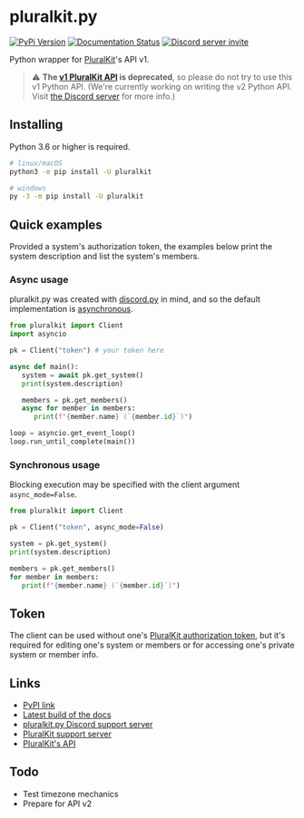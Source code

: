 # pluralkit.py

[![PyPi Version](https://img.shields.io/pypi/v/pluralkit.svg)](https://pypi.python.org/pypi/pluralkit/)
[![Documentation Status](https://readthedocs.org/projects/pluralkit/badge/?version=latest)](https://pluralkit.readthedocs.io/en/latest/?badge=latest)
[![Discord server invite](https://discord.com/api/guilds/858455002107871233/embed.png)](https://discord.gg/secvguatbC)

Python wrapper for [PluralKit](https://pluralkit.me/)'s API v1.

> :warning: **The [v1 PluralKit API](https://pluralkit.me/api/changelog/) is deprecated**, so please do not try to use this v1 Python API. (We're currently working on writing the v2 Python API. Visit [the Discord server](https://discord.gg/secvguatbC) for more info.)

## Installing

Python 3.6 or higher is required.

```bash
# linux/macOS
python3 -m pip install -U pluralkit

# windows
py -3 -m pip install -U pluralkit
```

## Quick examples

Provided a system's authorization token, the examples below print the system description and list the system's members.

### Async usage

pluralkit.py was created with [discord.py](https://github.com/Rapptz/discord.py) in mind, and so the default implementation is [asynchronous](https://docs.python.org/3/library/asyncio-task.html).

```python
from pluralkit import Client
import asyncio

pk = Client("token") # your token here

async def main():
   system = await pk.get_system()
   print(system.description)

   members = pk.get_members()
   async for member in members:
      print(f"{member.name} (`{member.id}`)")

loop = asyncio.get_event_loop()
loop.run_until_complete(main())
```

### Synchronous usage

Blocking execution may be specified with the client argument `async_mode=False`.

```python
from pluralkit import Client

pk = Client("token", async_mode=False)

system = pk.get_system()
print(system.description)

members = pk.get_members()
for member in members:
   print(f"{member.name} (`{member.id}`)")
```

## Token

The client can be used without one's [PluralKit authorization token](https://pluralkit.me/api/#authentication), but it's required for editing one's system or members or for accessing one's private system or member info.

## Links

* [PyPI link](https://pypi.org/project/pluralkit/)
* [Latest build of the docs](https://pluralkit.readthedocs.io/en/latest/)
* [pluralkit.py Discord support server](https://discord.gg/secvguatbC)
* [PluralKit support server](https://discord.gg/PczBt78)
* [PluralKit's API](https://pluralkit.me/)

## Todo

* Test timezone mechanics
* Prepare for API v2
